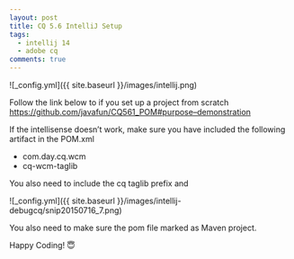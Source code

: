 ```yaml
---
layout: post
title: CQ 5.6 IntelliJ Setup
tags:
  - intellij 14
  - adobe cq
comments: true
---
```


![_config.yml]({{ site.baseurl }}/images/intellij.png)

Follow the link below to if you set up a project from scratch https://github.com/javafun/CQ561_POM#purpose–demonstration 

If the intellisense doesn’t work, make sure you have included the following artifact in the POM.xml

* com.day.cq.wcm
* cq-wcm-taglib

You also need to include the cq taglib prefix and

![_config.yml]({{ site.baseurl }}/images/intellij-debugcq/snip20150716_7.png)

You also need to make sure the pom file marked as Maven project. 

Happy Coding! 😇